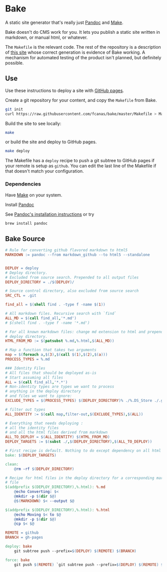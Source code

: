 # Bake

A static site generator that's really just [Pandoc](http://pandoc.org) and [Make](https://www.gnu.org/software/make/).

Bake doesn't do CMS work for you. It lets you publish a static site written in markdown, or manual html, or whatever.

The `Makefile` is the relevant code. The rest of the repository is a description of [this site](http://fcanas.github.io/bake) whose correct generation is evidence of Bake working. A mechanism for automated testing of the product isn't planned, but definitely possible.

## Use

Use these instructions to deploy a site with [GitHub pages](https://pages.github.com/).

Create a git repository for your content, and copy the `Makefile` from Bake.

```bash
git init
curl https://raw.githubusercontent.com/fcanas/bake/master/Makefile > Makefile
```

Build the site to see locally:

```bash
make
```

or build the site and deploy to GitHub pages.

```bash
make deploy
```

The Makefile has a `deploy` recipe to push a git subtree to GitHub pages if your remote is setup as `github`. You can edit the last line of the Makefile if that doesn't match your configuration.

### Dependencies

Have [Make](https://www.gnu.org/software/make/) on your system.

Install [Pandoc](http://pandoc.org)

See [Pandoc's installation instructions](http://pandoc.org/installing.html) or try

```bash
brew install pandoc
```

## Bake Source

```makefile
# Rule for converting github flavored markdown to html5
MARKDOWN := pandoc --from markdown_github --to html5 --standalone


DEPLOY = deploy
# Deploy directory.
# Excluded from source search. Prepended to all output files
DEPLOY_DIRECTORY = ./$(DEPLOY)/

# Source control directory, also excluded from source search
SRC_CTL = .git

find_all = $(shell find . -type f -name $(1))

# All markdown files. Recursive search with `find`
ALL_MD = $(call find_all,'*.md')
# $(shell find . -type f -name '*.md')

# For all known markdown files: change md extension to html and prepend the
# deploy directory.
HTML_FROM_MD := $(patsubst %.md,%.html,$(ALL_MD))

# Map a function that takes two arguments
map = $(foreach a,$(3),$(call $(1),$(2),$(a)))
PROCESS_TYPES = %.md

### Identity Files
# All files that should be deployed as-is
# Start assuming all files
ALL = $(call find_all,'*.*')
# Non-identity types are types we want to process
# anything in the deploy directory
# and files we want to ignore:
EXCLUDE_TYPES = $(PROCESS_TYPES) $(DEPLOY_DIRECTORY)% ./%.DS_Store ./.git%

# filter out types
ALL_IDENTITY := $(call map,filter-out,$(EXCLUDE_TYPES),$(ALL))

# Everything that needs deploying :
# all the identity files
# and all the html files derived from markdown
ALL_TO_DEPLOY = $(ALL_IDENTITY) $(HTML_FROM_MD)
DEPLOY_TARGETS := $(subst ./,$(DEPLOY_DIRECTORY),$(ALL_TO_DEPLOY))

# First recipe is default. Nothing to do except dependency on all html files.
bake: $(DEPLOY_TARGETS)

clean:
	@rm -rf $(DEPLOY_DIRECTORY)

# Recipe for html files in the deploy directory for a corresponding markdown
# file
$(addprefix $(DEPLOY_DIRECTORY),%.html): %.md
	@echo Converting: $<
	@mkdir -p $(dir $@)
	@$(MARKDOWN) $< --output $@

$(addprefix $(DEPLOY_DIRECTORY),%.html): %.html
	@echo Moving $< to $@
	@mkdir -p $(dir $@)
	@cp $< $@

REMOTE = github
BRANCH = gh-pages

deploy: bake
	git subtree push --prefix=$(DEPLOY) $(REMOTE) $(BRANCH)

force: bake
	git push $(REMOTE) `git subtree push --prefix=$(DEPLOY) $(REMOTE) $(BRANCH)`:$(BRANCH) --force
```
